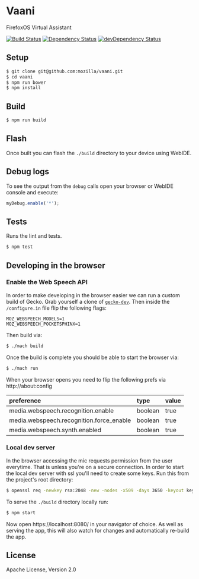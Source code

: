 # Vaani

FirefoxOS Virtual Assistant

[![Build Status](https://travis-ci.org/mozilla/vaani.svg?branch=master)](https://travis-ci.org/mozilla/vaani)
[![Dependency Status](https://david-dm.org/mozilla/vaani.svg?style=flat)](https://david-dm.org/mozilla/vaani)
[![devDependency Status](https://david-dm.org/mozilla/vaani/dev-status.svg?style=flat)](https://david-dm.org/mozilla/vaani#info=devDependencies)

## Setup

```bash
$ git clone git@github.com:mozilla/vaani.git
$ cd vaani
$ npm run bower
$ npm install
```

## Build

```bash
$ npm run build
```

## Flash

Once built you can flash the `./build` directory to your device using WebIDE.

## Debug logs

To see the output from the `debug` calls open your browser or WebIDE console and execute:

```js
myDebug.enable('*');
```

## Tests

Runs the lint and tests.

```js
$ npm test
```

## Developing in the browser

### Enable the Web Speech API

In order to make developing in the browser easier we can run a custom build of
Gecko. Grab yourself a clone of
[`gecko-dev`](https://github.com/mozilla/gecko-dev). Then inside the
`/configure.in` file flip the following flags:

```
MOZ_WEBSPEECH_MODELS=1
MOZ_WEBSPEECH_POCKETSPHINX=1
```

Then build via:

```bash
$ ./mach build
```

Once the build is complete you should be able to start the browser via:

```bash
$ ./mach run
```

When your browser opens you need to flip the following prefs via
http://about:config

| preference                               | type    | value |
|:---------------------------------------- |:------- |:----- |
| media.webspeech.recognition.enable       | boolean | true  |
| media.webspeech.recognition.force_enable | boolean | true  |
| media.webspeech.synth.enabled            | boolean | true  |

### Local dev server

In the browser accessing the mic requests permission from the user everytime.
That is unless you're on a secure connection. In order to start the local dev
server with ssl you'll need to create some keys. Run this from the project's
root directory:

```bash
$ openssl req -newkey rsa:2048 -new -nodes -x509 -days 3650 -keyout key.pem -out cert.pem
```

To serve the `./build` directory locally run:

```bash
$ npm start
```

Now open https://localhost:8080/ in your navigator of choice. As well as
serving the app, this will also watch for changes and automatically re-build
the app.

## License

Apache License, Version 2.0
